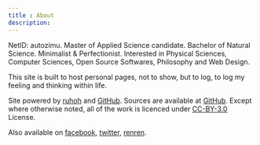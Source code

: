 ```yaml
---
title : About
description:
---
```


NetID: autozimu. Master of Applied Science candidate. Bachelor of Natural Science. Minimalist & Perfectionist.
Interested in Physical Sciences, Computer Sciences, Open Source Softwares, Philosophy and Web Design.

This site is built to host personal pages, not to show, but to log, to log my feeling and thinking within life.

Site powered by [ruhoh](http://ruhoh.com/) and [GitHub](http://github.com). Sources are available at [GitHub](https://github.com/autozimu/autozimu.github.com). Except where otherwise noted, all of the work is licenced under [CC-BY-3.0](http://creativecommons.org/licenses/by/3.0/) License.

Also available on [facebook](https://www.facebook.com/autozimu), [twitter](https://twitter.com/autozimu), [renren](http://www.renren.com/252674076).
